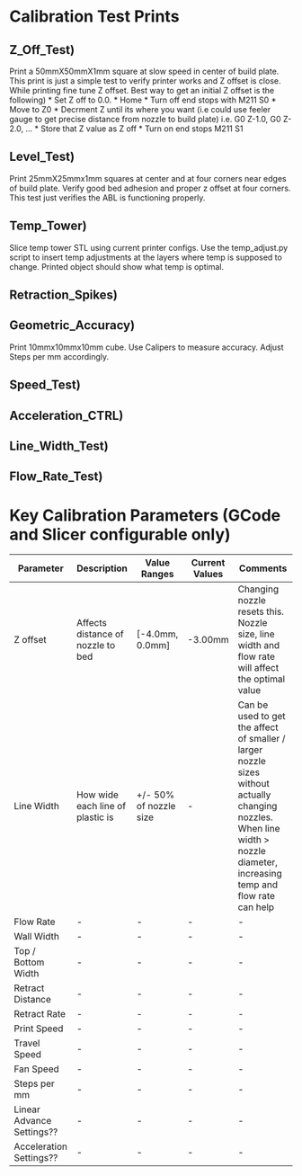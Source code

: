 # Calibration Test Prints
## Z_Off_Test)
Print a 50mmX50mmX1mm square at slow speed in center of build plate. This print is just a simple test to verify printer works and Z offset is close. While printing fine tune Z offset. Best way to get an initial Z offset is the following)
    * Set Z off to 0.0.
    * Home
    * Turn off end stops with M211 S0
    * Move to Z0
    * Decrment Z until its where you want (i.e could use feeler gauge to get precise distance from nozzle to build plate) i.e. G0 Z-1.0, G0 Z-2.0, ...
    * Store that Z value as Z off
    * Turn on end stops M211 S1
## Level_Test)
Print 25mmX25mmx1mm squares at center and at four corners near edges of build plate. Verify good bed adhesion and proper z offset at four corners. This test just verifies the ABL is functioning properly.

## Temp_Tower)
Slice temp tower STL using current printer configs. Use the temp_adjust.py script to insert temp adjustments at the layers where temp is supposed to change. Printed object should show what temp is optimal.

##  Retraction_Spikes)
##  Geometric_Accuracy) 
Print 10mmx10mmx10mm cube. Use Calipers to measure accuracy. Adjust Steps per mm accordingly.
## Speed_Test) 
## Acceleration_CTRL) 
## Line_Width_Test)
## Flow_Rate_Test) 

# Key Calibration Parameters (GCode and Slicer configurable only)
| Parameter | Description | Value Ranges | Current Values | Comments |
| --- | --- | --- | --- | --- |
| Z offset | Affects distance of nozzle to bed | [-4.0mm, 0.0mm] | -3.00mm | Changing nozzle resets this. Nozzle size, line width and flow rate will affect the optimal value |
| Line Width | How wide each line of plastic is | +/- 50% of nozzle size | - | Can be used to get the affect of smaller / larger nozzle sizes without actually changing nozzles. When line width > nozzle diameter, increasing temp and flow rate can help |
| Flow Rate | - | - | - | - |
| Wall Width | - | - | - | - |
| Top / Bottom Width | - | - | - | - |
| Retract Distance | - | - | - | - |
| Retract Rate | - | - | - | - |
| Print Speed | - | - | - | - |
| Travel Speed | - | - | - | - |
| Fan Speed | - | - | - | - |
| Steps per mm | - | - | - | - |
| Linear Advance Settings?? | - | - | - | - | 
| Acceleration Settings?? | - | - | - | - |
